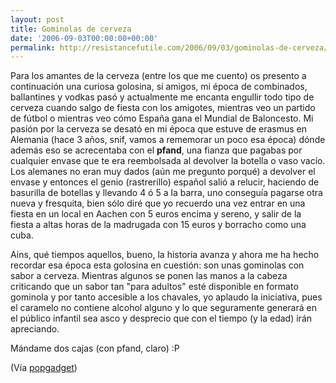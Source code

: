 ```yaml
---
layout: post
title: Gominolas de cerveza
date: '2006-09-03T00:00:00+00:00'
permalink: http://resistancefutile.com/2006/09/03/gominolas-de-cerveza/
---
```

Para los amantes de la cerveza (entre los que me cuento) os presento a continuación una curiosa golosina, sí amigos, mi época de combinados, ballantines y vodkas pasó y actualmente me encanta engullir todo tipo de cerveza cuando salgo de fiesta con los amigotes, mientras veo un partido de fútbol o mientras veo cómo España gana el Mundial de Baloncesto. Mi pasión por la cerveza se desató en mi época que estuve de erasmus en Alemania (hace 3 años, snif, vamos a rememorar un poco esa época) dónde además eso se acrecentaba con el <span style="font-weight:bold;">pfand</span>, una fianza que pagabas por cualquier envase que te era reembolsada al devolver la botella o vaso vacío. Los alemanes no eran muy dados (aún me pregunto porqué) a devolver el envase y entonces el genio (rastrerillo) español salió a relucir, haciendo de basurilla de botellas y llevando 4 ó 5 a la barra, uno conseguía pagarse otra nueva y fresquita, bien sólo diré que yo recuerdo una vez entrar en una fiesta en un local en Aachen con 5 euros encima y sereno, y salir de la fiesta a altas horas de la madrugada con 15 euros y borracho como una cuba.

<a href="http://www.handycandy.co.uk/pint-pots-p-159.html"><img style="float:right; margin:0 0 10px 10px;cursor:pointer; cursor:hand;" src="http://photos1.blogger.com/blogger2/4553/2422/1600/beer%20pint_pots.jpg" border="0" alt="" /></a>Ains, qué tiempos aquellos, bueno, la historia avanza y ahora me ha hecho recordar esa época esta golosina en cuestión: son unas gominolas con sabor a cerveza. Mientras algunos se ponen las manos a la cabeza criticando que un sabor tan "para adultos" esté disponible en formato gominola y por tanto accesible a los chavales, yo aplaudo la iniciativa, pues el caramelo no contiene alcohol alguno y lo que seguramente generará en el público infantil sea asco y desprecio que con el tiempo (y la edad) irán apreciando. 

Mándame dos cajas (con pfand, claro) :P

(Vía <a href="http://www.popgadget.net/2006/09/beerflavored_gu.php">popgadget</a>)
